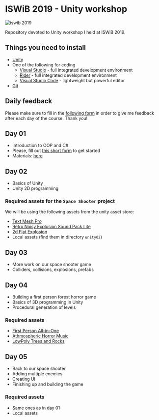# ISWiB 2019 - Unity workshop

<img alt="iswib 2019" src="https://i2.wp.com/www.pokazivac.com/wp-content/uploads/2019/01/51142141_10156742596086023_759485487927787520_n.jpg">

Repository devoted to Unity workshop I held at ISWiB 2019.

## Things you need to install
- [Unity](https://unity.com/)
- One of the following for coding
    - [Visual Studio](https://visualstudio.microsoft.com/) - full integrated development environment
    - [Rider](https://www.jetbrains.com/rider/) - full integrated development environment
    - [Visual Studio Code](https://code.visualstudio.com/) - lightweight but powerful editor
- [Git](https://git-scm.com/)

## Daily feedback
Please make sure to fill in the [following form](https://docs.google.com/forms/d/e/1FAIpQLScw7CB7orpa9Q0xX1btL9NHwNV-cTfXEf-HYFUfKlGOUnMgig/viewform?usp=sf_link) in order
to give me feedback after each day of the course. Thank you!

## Day 01
- Introduction to OOP and C#
- Please, fill out [this short form](https://docs.google.com/forms/d/e/1FAIpQLSdsI1G_KYshSMrAMRWQcgEJKF1kTY9BvlJhV7aT5QqgFuGJmg/viewform?usp=sf_link) to get started
- Materials: [here](https://github.com/termNinja/ISWiB2019-unity/tree/master/unity_01)

## Day 02
- Basics of Unity
- Unity 2D programming

### Required assets for the `Space Shooter` project
We will be using the following assets from the unity asset store:
- [Text Mesh Pro](https://assetstore.unity.com/packages/essentials/beta-projects/textmesh-pro-84126)
- [Retro Noisy Explosion Sound Pack Lite](https://assetstore.unity.com/packages/audio/sound-fx/retro-noisy-explosion-sound-pack-lite-69305)
- [2d Flat Explosion](https://assetstore.unity.com/packages/2d/textures-materials/2d-flat-explosion-66932)
- Local assets (find them in directory `unity02`)

## Day 03
- More work on our space shooter game
- Colliders, collisions, explosions, prefabs

## Day 04
- Building a first person forest horror game
- Basics of 3D programming in Unity
- Procedural generation of levels

### Required assets
- [First Person All-in-One](https://assetstore.unity.com/packages/tools/input-management/first-person-all-in-one-135316)
- [Athmospheric Horror Music](https://assetstore.unity.com/packages/audio/music/atmospheric-horror-music-121337)
- [LowPoly Trees and Rocks](https://assetstore.unity.com/packages/3d/vegetation/lowpoly-trees-and-rocks-88376)

## Day 05
- Back to our space shooter
- Adding multiple enemies
- Creating UI
- Finishing up and building the game

### Required assets
- Same ones as in day 01
- Local assets
